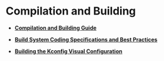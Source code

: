 # Compilation and Building

- **[Compilation and Building Guide](subsys-build-all.md)**

- **[Build System Coding Specifications and Best Practices](subsys-build-gn-coding-style-and-best-practice.md)**

- **[Building the Kconfig Visual Configuration](subsys-build-gn-kconfig-visual-config-guide.md)**
